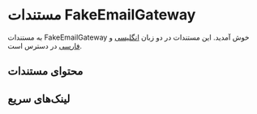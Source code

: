 # مستندات FakeEmailGateway

به مستندات FakeEmailGateway خوش آمدید. این مستندات در دو زبان [انگلیسی](../en/) و [فارسی](../fa) در دسترس است.

## محتوای مستندات

## لینک‌های سریع
